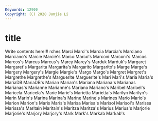 ```yaml
---
Keywords: 12900
Copyright: (C) 2020 Junjie Li
---
```


# title

Write contents here!!!
rches 
Marci 
Marci's 
Marcia 
Marcia's 
Marciano 
Marciano's 
Marcie
Marcie's 
Marco 
Marco's 
Marconi 
Marconi's 
Marcos 
Marcos's 
Marcus 
Marcus's 
Marcy
Marcy's 
Marduk 
Marduk's 
Margaret 
Margaret's 
Margarita 
Margarita's 
Margarito 
Margarito's 
Marge
Marge's 
Margery 
Margery's 
Margie 
Margie's 
Margo 
Margo's 
Margret 
Margret's 
Margrethe
Margrethe's 
Marguerite 
Marguerite's 
Mari 
Mari's 
Maria 
Maria's 
MariaDB 
MariaDB's 
Marian
Marian's 
Mariana 
Mariana's 
Marianas 
Marianas's 
Marianne 
Marianne's 
Mariano 
Mariano's 
Maribel
Maribel's 
Maricela 
Maricela's 
Marie 
Marie's 
Marietta 
Marietta's 
Marilyn 
Marilyn's 
Marin
Marin's 
Marina 
Marina's 
Marine 
Marine's 
Marines 
Mario 
Mario's 
Marion 
Marion's
Maris 
Maris's 
Marisa 
Marisa's 
Marisol 
Marisol's 
Marissa 
Marissa's 
Maritain 
Maritain's
Maritza 
Maritza's 
Marius 
Marius's 
Marjorie 
Marjorie's 
Marjory 
Marjory's 
Mark 
Mark's
Markab 
Markab's 
